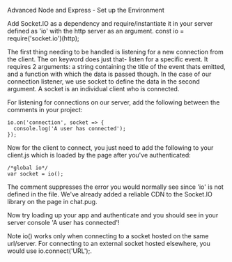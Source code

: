 Advanced Node and Express - Set up the Environment

Add Socket.IO as a dependency and require/instantiate it in your server defined as 'io' with the http server as an argument. const io = require('socket.io')(http);

The first thing needing to be handled is listening for a new connection from the client. The on keyword does just that- listen for a specific event. It requires 2 arguments: a string containing the title of the event thats emitted, and a function with which the data is passed though. In the case of our connection listener, we use socket to define the data in the second argument. A socket is an individual client who is connected.

For listening for connections on our server, add the following between the comments in your project:
```
io.on('connection', socket => {
  console.log('A user has connected');
});
```

Now for the client to connect, you just need to add the following to your client.js which is loaded by the page after you've authenticated:
```
/*global io*/
var socket = io();
```
The comment suppresses the error you would normally see since 'io' is not defined in the file. We've already added a reliable CDN to the Socket.IO library on the page in chat.pug.

Now try loading up your app and authenticate and you should see in your server console 'A user has connected'!

Note
io() works only when connecting to a socket hosted on the same url/server. For connecting to an external socket hosted elsewhere, you would use io.connect('URL');.
